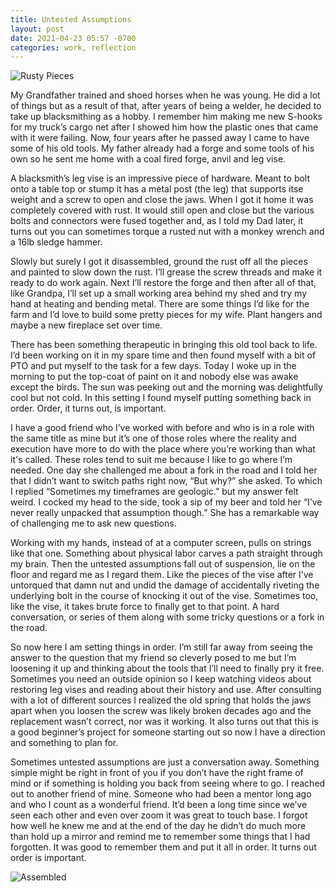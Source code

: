 ```yaml
---
title: Untested Assumptions 
layout: post
date: 2021-04-23 05:57 -0700
categories: work, reflection 
---
```

![Rusty Pieces](/images/vise_disassembled.jpeg)

My Grandfather trained and shoed horses when he was young.  He did a lot of things but as a result of that, after years of being a welder, he decided to take up blacksmithing as a hobby.  I remember him making me new S-hooks for my truck’s cargo net after I showed him how the plastic ones that came with it were failing.  Now, four years after he passed away I came to have some of his old tools.  My father already had a forge and some tools of his own so he sent me home with a coal fired forge, anvil and leg vise.  

A blacksmith’s leg vise is an impressive piece of hardware.  Meant to bolt onto a table top or stump it has a metal post (the leg) that supports itse weight and a screw to open and close the jaws.  When I got it home it was completely covered with rust.  It would still open and close but the various bolts and connectors were fused together and, as I told my Dad later, it turns out you can sometimes torque a rusted nut with a monkey wrench and a 16lb sledge hammer.

Slowly but surely I got it disassembled, ground the rust off all the pieces and painted to slow down the rust.  I’ll grease the screw threads and make it ready to do work again.  Next I’ll restore the forge and then after all of that, like Grandpa, I’ll set up a small working area behind my shed and try my hand at heating and bending metal.  There are some things I’d like for the farm and I’d love to build some pretty pieces for my wife.  Plant hangers and maybe a new fireplace set over time.

There has been something therapeutic in bringing this old tool back to life.  I’d been working on it in my spare time and then found myself with a bit of PTO and put myself to the task for a few days.  Today I woke up in the morning to put the top-coat of paint on it and nobody else was awake except the birds.  The sun was peeking out and the morning was delightfully cool but not cold.  In this setting I found myself putting something back in order.  Order, it turns out, is important.

I have a good friend who I’ve worked with before and who is in a role with the same title as mine but it’s one of those roles where the reality and execution have more to do with the place where you’re working than what it's called.  These roles tend to suit me because I like to go where I’m needed.  One day she challenged me about a fork in the road and I told her that I didn’t want to switch paths right now, “But why?” she asked. To which I replied “Sometimes my timeframes are geologic.” but my answer felt weird.  I cocked my head to the side, took a sip of my beer and told her “I’ve never really unpacked that assumption though.”  She has a remarkable way of challenging me to ask new questions.  

Working with my hands, instead of at a computer screen, pulls on strings like that one.  Something about physical labor carves a path straight through my brain.  Then the untested assumptions fall out of suspension, lie on the floor and regard me as I regard them.  Like the pieces of the vise after I’ve untorqued that damn nut and undid the damage of accidentally riveting the underlying bolt in the course of knocking it out of the vise.  Sometimes too, like the vise, it takes brute force to finally get to that point.  A hard conversation, or series of them along with some tricky questions or a fork in the road. 

So now here I am setting things in order.  I’m still far away from seeing the answer to the question that my friend so cleverly posed to me but I’m loosening it up and thinking about the tools that I’ll need to finally pry it free.  Sometimes you need an outside opinion so I keep watching videos about restoring leg vises and reading about their history and use.  After consulting with a lot of different sources I realized the old spring that holds the jaws apart when you loosen the screw was likely broken decades ago and the replacement wasn’t correct, nor was it working.  It also turns out that this is a good beginner’s project for someone starting out so now I have a direction and something to plan for.  

Sometimes untested assumptions are just a conversation away.  Something simple might be right in front of you if you don’t have the right frame of mind or if something is holding you back from seeing where to go.  I reached out to another friend of mine.  Someone who had been a mentor long ago and who I count as a wonderful friend.  It’d been a long time since we’ve seen each other and even over zoom it was great to touch base.  I forgot how well he knew me and at the end of the day he didn’t do much more than hold up a mirror and remind me to remember some things that I had forgotten.  It was good to remember them and put it all in order.  It turns out order is important.

![Assembled](/images/vise_assembled.jpeg)
